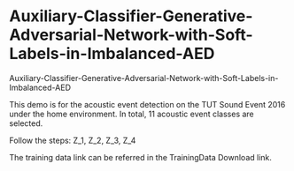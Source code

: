 # Auxiliary-Classifier-Generative-Adversarial-Network-with-Soft-Labels-in-Imbalanced-AED
Auxiliary-Classifier-Generative-Adversarial-Network-with-Soft-Labels-in-Imbalanced-AED

This demo is for the acoustic event detection on the TUT Sound Event 2016 under the home environment. In total, 11 acoustic event classes are selected. 

Follow the steps: Z_1, Z_2, Z_3, Z_4

The training data link can be referred in the TrainingData Download link.
